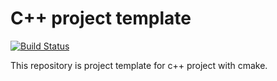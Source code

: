 # C++ project template

[![Build Status](https://travis-ci.com/moreal/cpp-project-template.svg?branch=master)](https://travis-ci.com/moreal/cpp-project-template)

This repository is project template for c++ project with cmake.

